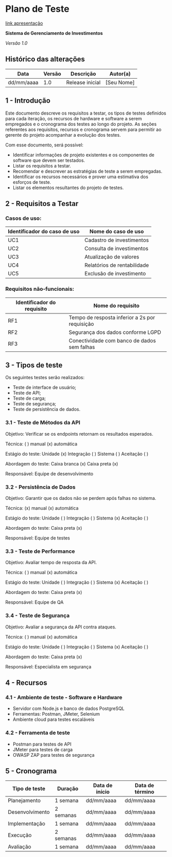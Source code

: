 # Plano de Teste

[link apresentação](https://www.canva.com/design/DAGiTmUD5yU/0-OvjAHFpY2jjmbdgezwVA/edit?utm_content=DAGiTmUD5yU&utm_campaign=designshare&utm_medium=link2&utm_source=sharebutton)

**Sistema de Gerenciamento de Investimentos**

*Versão 1.0*

## Histórico das alterações

   Data    | Versão |    Descrição   | Autor(a)
-----------|--------|----------------|-----------------
dd/mm/aaaa |  1.0   | Release inicial | [Seu Nome]


## 1 - Introdução

Este documento descreve os requisitos a testar, os tipos de testes definidos para cada iteração, os recursos de hardware e software a serem empregados e o cronograma dos testes ao longo do projeto. As seções referentes aos requisitos, recursos e cronograma servem para permitir ao gerente do projeto acompanhar a evolução dos testes.

Com esse documento, será possível:
- Identificar informações de projeto existentes e os componentes de software que devem ser testados.
- Listar os requisitos a testar.
- Recomendar e descrever as estratégias de teste a serem empregadas.
- Identificar os recursos necessários e prover uma estimativa dos esforços de teste.
- Listar os elementos resultantes do projeto de testes.

## 2 - Requisitos a Testar

### Casos de uso:

Identificador do caso de uso | Nome do caso de uso
-----------------------------|---------------------
UC1 | Cadastro de investimentos
UC2 | Consulta de investimentos
UC3 | Atualização de valores
UC4 | Relatórios de rentabilidade
UC5 | Exclusão de investimento

### Requisitos não-funcionais:

Identificador do requisito   | Nome do requisito
-----------------------------|---------------------
RF1 | Tempo de resposta inferior a 2s por requisição
RF2 | Segurança dos dados conforme LGPD
RF3 | Conectividade com banco de dados sem falhas

## 3 - Tipos de teste

Os seguintes testes serão realizados:
- Teste de interface de usuário;
- Teste de API;
- Teste de carga;
- Teste de segurança;
- Teste de persistência de dados.

### 3.1 - Teste de Métodos da API

Objetivo: Verificar se os endpoints retornam os resultados esperados.

Técnica: ( ) manual  (x) automática

Estágio do teste: Unidade (x)  Integração ( )  Sistema ( )  Aceitação ( )

Abordagem do teste: Caixa branca (x)  Caixa preta (x)

Responsável: Equipe de desenvolvimento

### 3.2 - Persistência de Dados

Objetivo: Garantir que os dados não se perdem após falhas no sistema.

Técnica: (x) manual  (x) automática

Estágio do teste: Unidade ( )  Integração ( )  Sistema (x)  Aceitação ( )

Abordagem do teste: Caixa preta (x)

Responsável: Equipe de testes

### 3.3 - Teste de Performance

Objetivo: Avaliar tempo de resposta da API.

Técnica: ( ) manual  (x) automática

Estágio do teste: Unidade ( )  Integração ( )  Sistema (x)  Aceitação ( )

Abordagem do teste: Caixa preta (x)

Responsável: Equipe de QA

### 3.4 - Teste de Segurança

Objetivo: Avaliar a segurança da API contra ataques.

Técnica: ( ) manual  (x) automática

Estágio do teste: Unidade ( )  Integração ( )  Sistema (x)  Aceitação ( )

Abordagem do teste: Caixa preta (x)

Responsável: Especialista em segurança

## 4 - Recursos

### 4.1 - Ambiente de teste - Software e Hardware

- Servidor com Node.js e banco de dados PostgreSQL
- Ferramentas: Postman, JMeter, Selenium
- Ambiente cloud para testes escaláveis

### 4.2 - Ferramenta de teste

- Postman para testes de API
- JMeter para testes de carga
- OWASP ZAP para testes de segurança

## 5 - Cronograma

Tipo de teste      | Duração | Data de início | Data de término
-------------------|---------|----------------|-----------------
Planejamento      | 1 semana | dd/mm/aaaa     | dd/mm/aaaa
Desenvolvimento   | 2 semanas | dd/mm/aaaa     | dd/mm/aaaa
Implementação    | 1 semana | dd/mm/aaaa     | dd/mm/aaaa
Execução        | 2 semanas | dd/mm/aaaa     | dd/mm/aaaa
Avaliação       | 1 semana | dd/mm/aaaa     | dd/mm/aaaa

